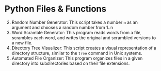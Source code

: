 # Python Files & Functions

2. Random Number Generator: This script takes a number `n` as an argument and chooses a random number from 1..n
3. Word Scramble Generator: This program reads words from a file, scrambles each word, and writes the original and scrambled versions to a new file.
4. Directory Tree Visualizer: This script creates a visual representation of a directory structure, similar to the `tree` command in Unix systems.
5. Automated File Organizer: This program organizes files in a given directory into subdirectories based on their file extensions.
